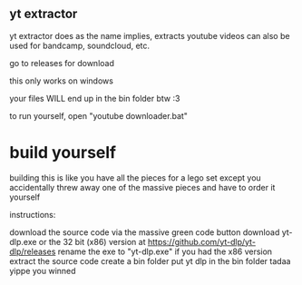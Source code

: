 ## yt extractor
yt extractor does as the name implies, extracts youtube videos
can also be used for bandcamp, soundcloud, etc.

go to releases for download

this only works on windows

your files WILL end up in the bin folder btw :3

to run yourself, open "youtube downloader.bat"

# build yourself
building this is like you have all the pieces for a lego set except
you accidentally threw away one of the massive pieces and have to order it yourself

instructions:

download the source code via the massive green code button
download yt-dlp.exe or the 32 bit (x86) version at https://github.com/yt-dlp/yt-dlp/releases
rename the exe to "yt-dlp.exe" if you had the x86 version
extract the source code
create a bin folder
put yt dlp in the bin folder
tadaa yippe you winned
